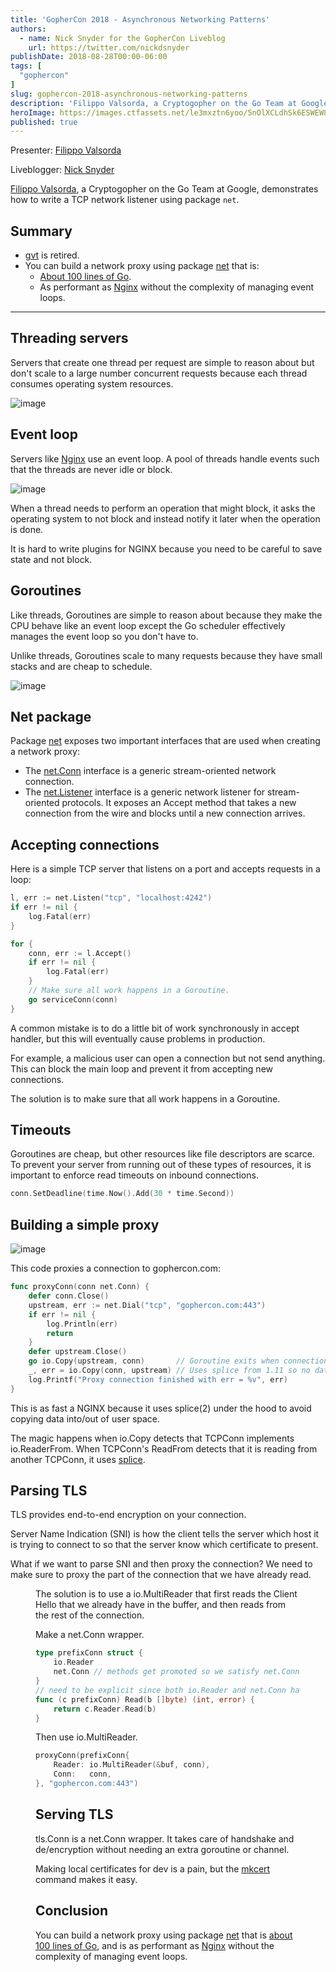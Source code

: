 ```yaml
---
title: 'GopherCon 2018 - Asynchronous Networking Patterns'
authors:
  - name: Nick Snyder for the GopherCon Liveblog
    url: https://twitter.com/nickdsnyder
publishDate: 2018-08-28T00:00-06:00
tags: [
  "gophercon"
]
slug: gophercon-2018-asynchronous-networking-patterns
description: 'Filippo Valsorda, a Cryptogopher on the Go Team at Google, demonstrates how to write a TCP network listener using package `net`.'
heroImage: https://images.ctfassets.net/le3mxztn6yoo/5nOlXCLdhSk6ESWEW8iC24/01978fdff3206c78ad8bee4c0cdfee87/mechanic-tire.jpg
published: true
---
```


Presenter: [Filippo Valsorda](https://www.gophercon.com/agenda/speakers/279044)

Liveblogger: [Nick Snyder](https://twitter.com/nickdsnyder)

[Filippo Valsorda](https://www.gophercon.com/agenda/speakers/279044), a Cryptogopher on the Go Team at Google, demonstrates how to write a TCP network listener using package `net`.


## Summary

- [gvt](https://github.com/FiloSottile/gvt) is retired.
- You can build a network proxy using package [net](https://golang.org/pkg/net/) that is:
    - [About 100 lines of Go](https://github.com/FiloSottile/mostly-harmless/blob/master/talks/asyncnet/prepared.go).
    - As performant as [Nginx](https://www.nginx.com/) without the complexity of managing event loops.

---

## Threading servers

Servers that create one thread per request are simple to reason about but don't scale to a large number concurrent requests because each thread consumes operating system resources.

![image](https://user-images.githubusercontent.com/754768/44747088-743b6c80-aac9-11e8-86ac-60395bfde811.png)

## Event loop

Servers like [Nginx](https://www.nginx.com/) use an event loop. A pool of threads handle events such that the threads are never idle or block.

![image](https://user-images.githubusercontent.com/754768/44726656-7257b600-aa95-11e8-9bde-4d2c9fbf7c24.png)

When a thread needs to perform an operation that might block, it asks the operating system to not block and instead notify it later when the operation is done.

It is hard to write plugins for NGINX because you need to be careful to save state and not block.

## Goroutines

Like threads, Goroutines are simple to reason about because they make the CPU behave like an event loop except the Go scheduler effectively manages the event loop so you don't have to.

Unlike threads, Goroutines scale to many requests because they have small stacks and are cheap to schedule.

![image](https://user-images.githubusercontent.com/754768/44726681-83082c00-aa95-11e8-8972-d7639932e7dc.png)

## Net package

Package [net](https://golang.org/pkg/net/) exposes two important interfaces that are used when creating a network proxy:
- The [net.Conn](https://golang.org/pkg/net/#conn) interface is a generic stream-oriented network connection.
- The [net.Listener](https://golang.org/pkg/net/#listener) interface is a generic network listener for stream-oriented protocols. It exposes an Accept method that takes a new connection from the wire and blocks until a new connection arrives.

## Accepting connections

Here is a simple TCP server that listens on a port and accepts requests in a loop:

```go
l, err := net.Listen("tcp", "localhost:4242")
if err != nil {
    log.Fatal(err)
}

for {
    conn, err := l.Accept()
    if err != nil {
        log.Fatal(err)
    }
    // Make sure all work happens in a Goroutine.
    go serviceConn(conn)
}
```

A common mistake is to do a little bit of work synchronously in accept handler, but this will eventually cause problems in production.

For example, a malicious user can open a connection but not send anything. This can block the main loop and prevent it from accepting new connections.

The solution is to make sure that all work happens in a Goroutine.

## Timeouts

Goroutines are cheap, but other resources like file descriptors are scarce. To prevent your server from running out of these types of resources, it is important to enforce read timeouts on inbound connections.

```go
conn.SetDeadline(time.Now().Add(30 * time.Second))
```

## Building a simple proxy

![image](https://user-images.githubusercontent.com/754768/44726915-01fd6480-aa96-11e8-80e4-d1c7f1e69f5f.png)

This code proxies a connection to gophercon.com:

```go
func proxyConn(conn net.Conn) {
    defer conn.Close()
    upstream, err := net.Dial("tcp", "gophercon.com:443")
    if err != nil {
        log.Println(err)
        return
    }
    defer upstream.Close()
    go io.Copy(upstream, conn)       // Goroutine exits when connection is closed
    _, err = io.Copy(conn, upstream) // Uses splice from 1.11 so no data is copied into user space!
    log.Printf("Proxy connection finished with err = %v", err)
}
```

This is as fast a NGINX because it uses splice(2) under the hood to avoid copying data into/out of user space.

The magic happens when io.Copy detects that TCPConn implements io.ReaderFrom. When TCPConn's ReadFrom detects that it is reading from another TCPConn, it uses [splice](https://sourcegraph.com/github.com/golang/go@go1.11/-/blob/src/net/splice_linux.go#L30).

## Parsing TLS

TLS provides end-to-end encryption on your connection.

Server Name Indication (SNI) is how the client tells the server which host it is trying to connect to so that the server know which certificate to present.

What if we want to parse SNI and then proxy the connection? We need to make sure to proxy the part of the connection that we have already read.

<Figure
    alt="Proxy Diagram" 
    src="https://user-images.githubusercontent.com/754768/44727286-ed6d9c00-aa96-11e8-8a0e-3b0cc4dab189.png"
/>

The solution is to use a io.MultiReader that first reads the Client Hello that we already have in the buffer, and then reads from the rest of the connection.

Make a net.Conn wrapper.
```go
type prefixConn struct {
    io.Reader
    net.Conn // methods get promoted so we satisfy net.Conn
}
// need to be explicit since both io.Reader and net.Conn have a Read method.
func (c prefixConn) Read(b []byte) (int, error) {
    return c.Reader.Read(b)
}
```

Then use io.MultiReader.
```go
proxyConn(prefixConn{
    Reader: io.MultiReader(&buf, conn),
    Conn:   conn,
}, "gophercon.com:443")
```

## Serving TLS

tls.Conn is a net.Conn wrapper. It takes care of handshake and de/encryption without needing an extra goroutine or channel.

Making local certificates for dev is a pain, but the [mkcert](https://github.com/FiloSottile/mkcert) command makes it easy.

## Conclusion

You can build a network proxy using package [net](https://golang.org/pkg/net/) that is [about 100 lines of Go](https://github.com/FiloSottile/mostly-harmless/blob/master/talks/asyncnet/prepared.go), and is as performant as [Nginx](https://www.nginx.com/) without the complexity of managing event loops.
